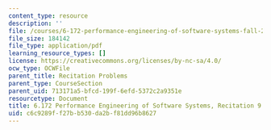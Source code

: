 ```yaml
---
content_type: resource
description: ''
file: /courses/6-172-performance-engineering-of-software-systems-fall-2018/c6c9289ff27bb530da2bf81dd96b8627_MIT6_172F18_rec9sol.pdf
file_size: 184142
file_type: application/pdf
learning_resource_types: []
license: https://creativecommons.org/licenses/by-nc-sa/4.0/
ocw_type: OCWFile
parent_title: Recitation Problems
parent_type: CourseSection
parent_uid: 713171a5-bfcd-199f-6efd-5372c2a9351e
resourcetype: Document
title: 6.172 Performance Engineering of Software Systems, Recitation 9
uid: c6c9289f-f27b-b530-da2b-f81dd96b8627
---
```

